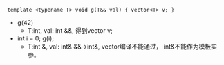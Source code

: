 ```
template <typename T> void g(T&& val) { vector<T> v; }
```
- g(42)
    - T:int, val: int &&, 得到vector<int> v;
- int i = 0; g(i);
    - T:int &, val: int& &&->int&, vector<T>编译不能通过， int&不能作为模板实参。